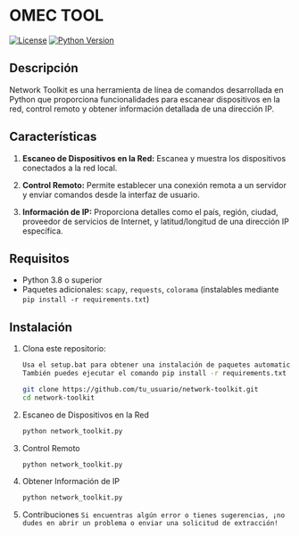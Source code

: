 # OMEC TOOL

[![License](https://img.shields.io/badge/license-MIT-blue.svg)](https://opensource.org/licenses/MIT)
[![Python Version](https://img.shields.io/badge/python-3.8%2B-blue.svg)](https://www.python.org/downloads/release)

## Descripción

Network Toolkit es una herramienta de línea de comandos desarrollada en Python que proporciona funcionalidades para escanear dispositivos en la red, control remoto y obtener información detallada de una dirección IP.

## Características

1. **Escaneo de Dispositivos en la Red:** Escanea y muestra los dispositivos conectados a la red local.

2. **Control Remoto:** Permite establecer una conexión remota a un servidor y enviar comandos desde la interfaz de usuario.

3. **Información de IP:** Proporciona detalles como el país, región, ciudad, proveedor de servicios de Internet, y latitud/longitud de una dirección IP específica.

## Requisitos

- Python 3.8 o superior
- Paquetes adicionales: `scapy`, `requests`, `colorama` (instalables mediante `pip install -r requirements.txt`)

## Instalación

1. Clona este repositorio:

   ```bash
   Usa el setup.bat para obtener una instalación de paquetes automatica.
   También puedes ejecutar el comando pip install -r requirements.txt
   
   git clone https://github.com/tu_usuario/network-toolkit.git
   cd network-toolkit

2. Escaneo de Dispositivos en la Red

   ```bash
   python network_toolkit.py

3. Control Remoto

   ```bash
   python network_toolkit.py

4. Obtener Información de IP

   ```bash
   python network_toolkit.py

5. Contribuciones
`Si encuentras algún error o tienes sugerencias, ¡no dudes en abrir un problema o enviar una solicitud de extracción!`
